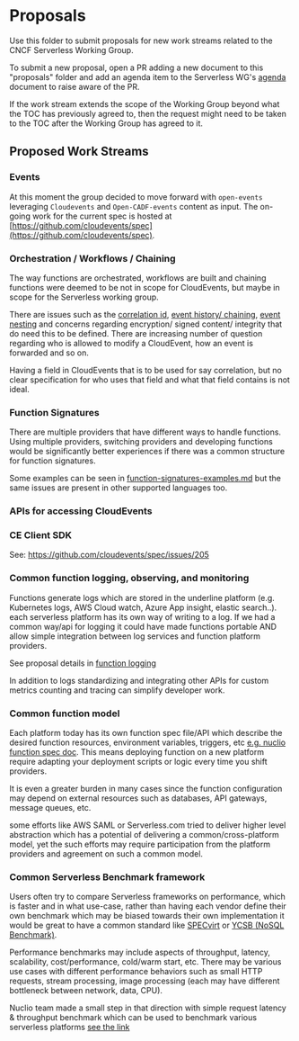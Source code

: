 # Proposals

Use this folder to submit proposals for new work streams related to the
CNCF Serverless Working Group.

To submit a new proposal, open a PR adding a new document to this
"proposals" folder and add an agenda item to the Serverless WG's
[agenda](https://docs.google.com/document/d/1OVF68rpuPK5shIHILK9JOqlZBbfe91RNzQ7u_P7YCDE/edit?ts=5a1da559#)
document to raise aware of the PR.

If the work stream extends the scope of the Working Group beyond what the
TOC has previously agreed to, then the request might need to be taken to
the TOC after the Working Group has agreed to it.

## Proposed Work Streams

### Events

At this moment the group decided to move forward with `open-events`
leveraging `Cloudevents` and `Open-CADF-events` content as input. The
on-going work for the current spec is hosted at
[https://github.com/cloudevents/spec](https://github.com/cloudevents/spec).

### Orchestration / Workflows / Chaining

The way functions are orchestrated, workflows are built and chaining functions were deemed to be not in scope for CloudEvents, but maybe in scope for the Serverless working group.

There are issues such as the [correlation id](https://github.com/cloudevents/spec/pull/128), [event history/ chaining](https://github.com/cloudevents/spec/issues/204), [event nesting](https://github.com/cloudevents/spec/issues/72) and concerns regarding encryption/ signed content/ integrity that do need this to be defined. There are increasing number of question regarding who is allowed to modify a CloudEvent, how an event is forwarded and so on.

Having a field in CloudEvents that is to be used for say correlation, but no clear specification for who uses that field and what that field contains is not ideal.

### Function Signatures

There are multiple providers that have different ways to handle functions. Using multiple providers, switching providers and developing functions would be significantly better experiences if there was a common structure for function signatures.

Some examples can be seen in [function-signatures-examples.md](function-signatures-examples.md) but the same issues are present in other supported languages too.

### APIs for accessing CloudEvents

### CE Client SDK

See: https://github.com/cloudevents/spec/issues/205


### Common function logging, observing, and monitoring 

Functions generate logs which are stored in the underline platform (e.g. Kubernetes logs, AWS Cloud watch, Azure App insight, elastic search..). each serverless platform has its own way of writing to a log. If we had a common way/api for logging it could have made functions portable AND allow simple integration between log services and function platform providers.

See proposal details in [function logging](function-logging.md)

In addition to logs standardizing and integrating other APIs for custom metrics counting and tracing can simplify developer work. 

### Common function model 

Each platform today has its own function spec file/API which describe the desired function resources, environment variables, triggers, etc [e.g. nuclio function spec doc]( https://github.com/nuclio/nuclio/blob/master/docs/reference/function-configuration/function-configuration-reference.md). This means deploying function on a new platform require adapting your deployment scripts or logic every time you shift providers.

It is even a greater burden in many cases since the function configuration may depend on external resources such as databases, API gateways, message queues, etc.

some efforts like AWS SAML or Serverless.com tried to deliver higher level abstraction which has a potential of delivering a common/cross-platform model, yet the such efforts may require participation from the platform providers and agreement on such a common model.

### Common Serverless Benchmark framework 

Users often try to compare Serverless frameworks on performance, which is faster and in what use-case, rather than having each vendor define their own benchmark which may be biased towards their own implementation it would be great to have a common standard like [SPECvirt]( https://en.wikipedia.org/wiki/SPECvirt) or [YCSB (NoSQL Benchmark)]( https://en.wikipedia.org/wiki/YCSB).

Performance benchmarks may include aspects of throughput, latency, scalability, cost/performance, cold/warm start, etc. There may be various use cases with different performance behaviors such as small HTTP requests, stream processing, image processing (each may have different bottleneck between network, data, CPU).

Nuclio team made a small step in that direction with simple request latency & throughput benchmark which can be used to benchmark various serverless platforms [see the link]( https://github.com/nuclio/nuclio/blob/master/docs/tasks/benchmarking.md)

